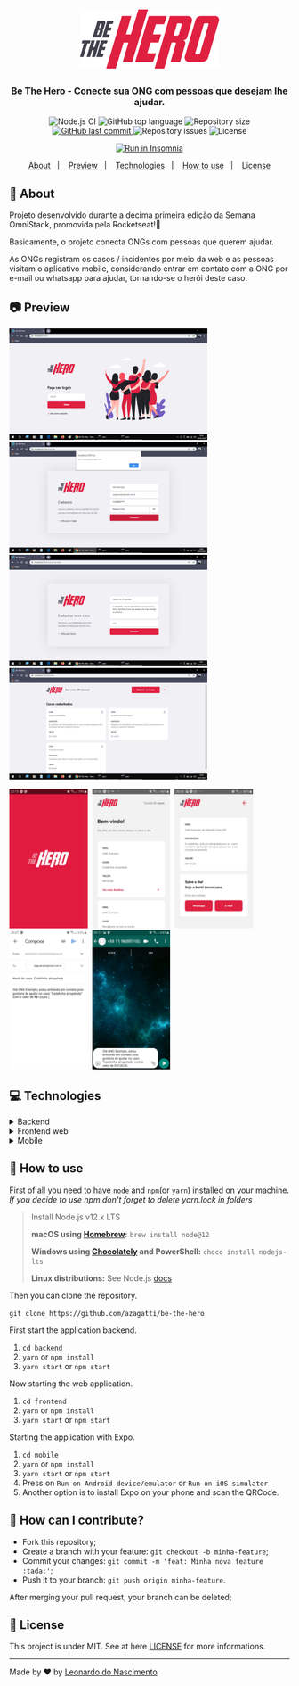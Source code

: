 


<h1 align="center">
  <img src=".github/logo.svg" alt="Be The Hero" width="250px">
</h1>

<h3 align="center">
  Be The Hero - Conecte sua ONG com pessoas que desejam lhe ajudar.
</h3>

<p align="center">
  <img alt="Node.js CI" src="https://github.com/LeonardoFuba/semanaOmnistack11/workflows/Node.js%20CI/badge.svg?branch=master"/>
  <img alt="GitHub top language" src="https://img.shields.io/github/languages/top/LeonardoFuba/be-the-hero">
  <img alt="Repository size" src="https://img.shields.io/github/repo-size/LeonardoFuba/be-the-hero">
  <a href="https://github.com/vsalbuq/be-the-hero/commits/master">
    <img alt="GitHub last commit" src="https://img.shields.io/github/last-commit/LeonardoFuba/be-the-hero">
  </a>
  <img alt="Repository issues" src="https://img.shields.io/github/issues/LeonardoFuba/be-the-hero">
  <img alt="License" src="https://img.shields.io/badge/license-MIT-brightgreen">
</p>

<div align="center">

  [![Run in Insomnia](https://insomnia.rest/images/run.svg)](https://insomnia.rest/run/?label=Be%20The%20Hero&uri=https%3A%2F%2Fres.cloudinary.com%2Fzagatti%2Fraw%2Fupload%2Fv1585420593%2Fimsomnia%2Fbe-the-hero-insomnia_ls7cnl.json)

</div>

<p align="center">
  <a href="#-about">About</a>&nbsp;&nbsp;&nbsp;|&nbsp;&nbsp;&nbsp;
  <a href="#-preview">Preview</a>&nbsp;&nbsp;&nbsp;|&nbsp;&nbsp;&nbsp;
  <a href="#-technologies">Technologies</a>&nbsp;&nbsp;&nbsp;|&nbsp;&nbsp;&nbsp;
  <a href="#-how-to-use">How to use</a>&nbsp;&nbsp;&nbsp;|&nbsp;&nbsp;&nbsp;
  <a href="#-license">License</a>
</p>

## :dart: About

<div align="left">

  Projeto desenvolvido durante a décima primeira edição da Semana OmniStack, promovida pela Rocketseat!:rocket:

  Basicamente, o projeto conecta ONGs com pessoas que querem ajudar.

  As ONGs registram os casos / incidentes por meio da web e as pessoas visitam o aplicativo mobile, considerando entrar em contato com a ONG por e-mail ou whatsapp para ajudar, tornando-se o herói deste caso.
</div>


## :camera: Preview

<img src=".github/pg1.png" height="200em"/>&nbsp;
<img src=".github/pg2.png" height="200em"/>&nbsp;
<img src=".github/pg3.png" height="200em"/>&nbsp;
<img src=".github/pg4.png" height="200em"/>

<img src=".github/mb1.jpg" height="250em"/>&nbsp;
<img src=".github/mb2.jpg" height="250em"/>&nbsp;
<img src=".github/mb3.jpg" height="250em"/>&nbsp;
<img src=".github/mb4.jpg" height="250em"/>&nbsp;
<img src=".github/mb5.jpg" height="250em"/>

## :computer: Technologies

  <details>
  <summary>Backend</summary>

- [Celebrate](https://github.com/arb/celebrate)
- [Cors](https://www.npmjs.com/package/cors)
- [Cross-Env](https://www.npmjs.com/package/cross-env)
- [Express](https://www.npmjs.com/package/express)
- [Jest](https://www.npmjs.com/package/jest)
- [Knex](http://knexjs.org/)
- [Node.js](https://nodejs.org/)
- [sqlite3](https://www.npmjs.com/package/sqlite3)
- [Supertest](https://www.npmjs.com/package/supertest)
- [Jest](https://jestjs.io/)
- [TS-Node](https://www.npmjs.com/package/ts-node)
- [TS-Node-Dev](https://www.npmjs.com/package/ts-node-dev)
- [Typescript](https://www.typescriptlang.org/)

</details>

<details>
  <summary>Frontend web</summary>

- [Axios](https://www.npmjs.com/package/axios)
- [React](https://pt-br.reactjs.org/)
- [React-DOM](https://pt-br.reactjs.org/docs/react-dom.html)
- [React Icons](https://react-icons.netlify.com/#/)
- [React Router Dom](https://reacttraining.com/react-router/web/)
- [Typescript](https://www.typescriptlang.org/)

</details>

<details>
  <summary>Mobile</summary>

- [Axios](https://www.npmjs.com/package/axios)
- [Expo](https://expo.io/learn)
- [Expo Constants](https://docs.expo.io/versions/latest/sdk/constants/)
- [Expo Mail Composer](https://docs.expo.io/versions/latest/sdk/mail-composer/)
- [Intl](https://www.npmjs.com/package/intl)
- [React](https://pt-br.reactjs.org/)
- [React Native](https://reactnative.dev/)
- [React Navigation](https://reactnavigation.org/)
- [Typescript](https://www.typescriptlang.org/)

</details>

## :rocket: How to use

First of all you need to have `node` and `npm`(or `yarn`) installed on your machine.
_If you decide to use npm don't forget to delete yarn.lock in folders_

>  Install Node.js v12.x LTS
>  
>  **macOS using [Homebrew](https://brew.sh/):** `brew install node@12`
>  
>  **Windows using [Chocolately](https://chocolatey.org/) and PowerShell:** `choco install nodejs-lts`
>  
>  **Linux distributions:** See Node.js [docs](https://nodejs.org/en/download/package-manager/)


Then you can clone the repository.

`git clone https://github.com/azagatti/be-the-hero`

First start the application backend.

1. `cd backend`
2. `yarn` or `npm install`
3. `yarn start` or `npm start`

Now starting the web application.

1. `cd frontend`
2. `yarn` or `npm install`
3. `yarn start` or `npm start`

Starting the application with Expo.

1. `cd mobile`
2. `yarn` or `npm install`
3. `yarn start` or `npm start`
4. Press on `Run on Android device/emulator` or `Run on iOS simulator`
5. Another option is to install Expo on your phone and scan the QRCode.

## :wrench: How can I contribute?

- Fork this repository;
- Create a branch with your feature: `git checkout -b minha-feature`;
- Commit your changes: `git commit -m 'feat: Minha nova feature :tada:'`;
- Push it to your branch: `git push origin minha-feature`.

After merging your pull request, your branch can be deleted;


## :memo: License

This project is under MIT. See at here [LICENSE](/LICENSE) for more informations.

---

Made by :heart: by [Leonardo do Nascimento](https://github.com/leonardofuba)

